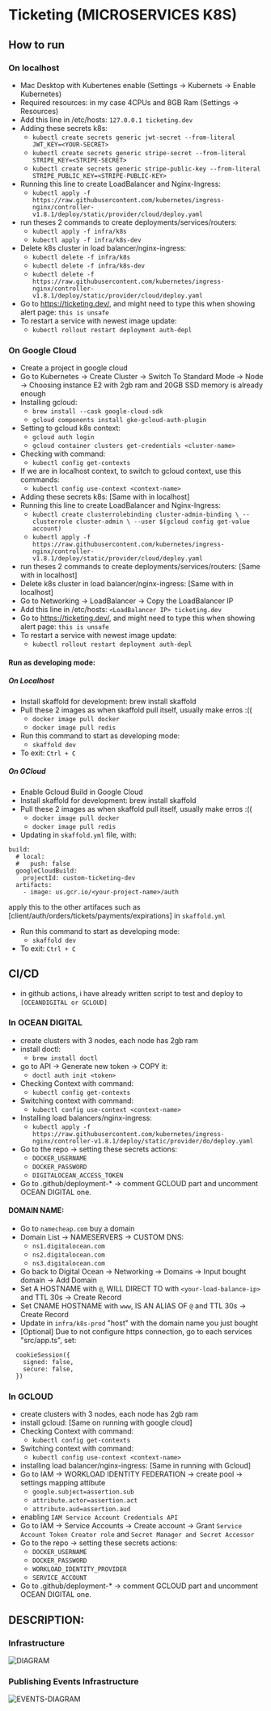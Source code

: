 # Ticketing (MICROSERVICES K8S)

## How to run

### On localhost

- Mac Desktop with Kubertenes enable (Settings -> Kubernets -> Enable Kubernetes)
- Required resources: in my case 4CPUs and 8GB Ram (Settings -> Resources)
- Add this line in /etc/hosts: `127.0.0.1 ticketing.dev`
- Adding these secrets k8s:
  - `kubectl create secrets generic jwt-secret --from-literal JWT_KEY=<YOUR-SECRET>`
  - `kubectl create secrets generic stripe-secret --from-literal STRIPE_KEY=<STRIPE-SECRET>`
  - `kubectl create secrets generic stripe-public-key --from-literal STRIPE_PUBLIC_KEY=<STRIPE-PUBLIC-KEY>`
- Running this line to create LoadBalancer and Nginx-Ingress:
  - `kubectl apply -f https://raw.githubusercontent.com/kubernetes/ingress-nginx/controller-v1.8.1/deploy/static/provider/cloud/deploy.yaml`
- run theses 2 commands to create deployments/services/routers:
  - `kubectl apply -f infra/k8s`
  - `kubectl apply -f infra/k8s-dev`
- Delete k8s cluster in load balancer/nginx-ingress:
  - `kubectl delete -f infra/k8s`
  - `kubectl delete -f infra/k8s-dev`
  - `kubectl delete -f https://raw.githubusercontent.com/kubernetes/ingress-nginx/controller-v1.8.1/deploy/static/provider/cloud/deploy.yaml`
- Go to https://ticketing.dev/, and might need to type this when showing alert page: `this is unsafe`
- To restart a service with newest image update:
  - `kubectl rollout restart deployment auth-depl`

### On Google Cloud

- Create a project in google cloud
- Go to Kubernetes -> Create Cluster -> Switch To Standard Mode -> Node -> Choosing instance E2 with 2gb ram and 20GB SSD memory is already enough
- Installing gcloud:
  - `brew install --cask google-cloud-sdk`
  - `gcloud components install gke-gcloud-auth-plugin`
- Setting to gcloud k8s context:
  - `gcloud auth login`
  - `gcloud container clusters get-credentials <cluster-name>`
- Checking with command:
  - `kubectl config get-contexts`
- If we are in localhost context, to switch to gcloud context, use this commands:
  - `kubectl config use-context <context-name>`
- Adding these secrets k8s: [Same with in localhost]
- Running this line to create LoadBalancer and Nginx-Ingress:
  - `kubectl create clusterrolebinding cluster-admin-binding \
--clusterrole cluster-admin \
--user $(gcloud config get-value account)`
  - `kubectl apply -f https://raw.githubusercontent.com/kubernetes/ingress-nginx/controller-v1.8.1/deploy/static/provider/cloud/deploy.yaml`
- run theses 2 commands to create deployments/services/routers: [Same with in localhost]
- Delete k8s cluster in load balancer/nginx-ingress: [Same with in localhost]
- Go to Networking -> LoadBalancer -> Copy the LoadBalancer IP
- Add this line in /etc/hosts: `<LoadBalancer IP> ticketing.dev`
- Go to https://ticketing.dev/, and might need to type this when showing alert page: `this is unsafe`
- To restart a service with newest image update:
  - `kubectl rollout restart deployment auth-depl`

#### Run as developing mode:

##### On Localhost

- Install skaffold for development: brew install skaffold
- Pull these 2 images as when skaffold pull itself, usually make erros :((
  - `docker image pull docker`
  - `docker image pull redis`
- Run this command to start as developing mode:
  - `skaffold dev`
- To exit: `Ctrl + C`

##### On GCloud

- Enable Gcloud Build in Google Cloud
- Install skaffold for development: brew install skaffold
- Pull these 2 images as when skaffold pull itself, usually make erros :((
  - `docker image pull docker`
  - `docker image pull redis`
- Updating in `skaffold.yml` file, with:

```
build:
  # local:
  #   push: false
  googleCloudBuild:
    projectId: custom-ticketing-dev
  artifacts:
    - image: us.gcr.io/<your-project-name>/auth
```

apply this to the other artifaces such as [client/auth/orders/tickets/payments/expirations] in `skaffold.yml`

- Run this command to start as developing mode:
  - `skaffold dev`
- To exit: `Ctrl + C`

## CI/CD

- in github actions, i have already written script to test and deploy to `[OCEANDIGITAL or GCLOUD]`

### In OCEAN DIGITAL

- create clusters with 3 nodes, each node has 2gb ram
- install doctl:
  - `brew install doctl`
- go to API -> Generate new token -> COPY it:
  - `doctl auth init <token>`
- Checking Context with command:
  - `kubectl config get-contexts`
- Switching context with command:
  - `kubectl config use-context <context-name>`
- Installing load balancers/nginx-ingress:
  - `kubectl apply -f https://raw.githubusercontent.com/kubernetes/ingress-nginx/controller-v1.8.1/deploy/static/provider/do/deploy.yaml`
- Go to the repo -> setting these secrets actions:
  - `DOCKER_USERNAME`
  - `DOCKER_PASSWORD`
  - `DIGITALOCEAN_ACCESS_TOKEN`
- Go to .github/deployment-\* -> comment GCLOUD part and uncomment OCEAN DIGITAL one.

#### DOMAIN NAME:

- Go to `namecheap.com` buy a domain
- Domain List -> NAMESERVERS -> CUSTOM DNS:
  - `ns1.digitalocean.com`
  - `ns2.digitalocean.com`
  - `ns3.digitalocean.com`
- Go back to Digital Ocean -> Networking -> Domains -> Input bought domain -> Add Domain
- Set A HOSTNAME with `@`, WILL DIRECT TO with `<your-load-balance-ip>` and TTL 30s -> Create Record
- Set CNAME HOSTNAME with `www`, IS AN ALIAS OF `@` and TTL 30s -> Create Record
- Update in `infra/k8s-prod` "host" with the domain name you just bought
- [Optional] Due to not configure https connection, go to each services "src/app.ts", set:

```
  cookieSession({
    signed: false,
    secure: false,
  })
```

### In GCLOUD

- create clusters with 3 nodes, each node has 2gb ram
- install gcloud: [Same on running with google cloud]
- Checking Context with command:
  - `kubectl config get-contexts`
- Switching context with command:
  - `kubectl config use-context <context-name>`
- installing load balancer/nginx-ingress: [Same in running with Gcloud]
- Go to IAM -> WORKLOAD IDENTITY FEDERATION -> create pool -> settings mapping attibute
  - `google.subject=assertion.sub`
  - `attribute.actor=assertion.act`
  - `attribute.aud=assertion.aud`
- enabling `IAM Service Account Credentials API`
- Go to IAM -> Service Accounts -> Create account -> Grant `Service Account Token Creator role` and `Secret Manager and Secret Accessor`
- Go to the repo -> setting these secrets actions:
  - `DOCKER_USERNAME`
  - `DOCKER_PASSWORD`
  - `WORKLOAD_IDENTITY_PROVIDER`
  - `SERVICE_ACCOUNT`
- Go to .github/deployment-\* -> comment GCLOUD part and uncomment OCEAN DIGITAL one.

## DESCRIPTION:

### Infrastructure

![DIAGRAM](diagram.png)

### Publishing Events Infrastructure

![EVENTS-DIAGRAM](events-diagram.png)
